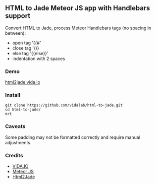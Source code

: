 ## HTML to Jade Meteor JS app with Handlebars support
Convert HTML to Jade, process Meteor Handlebars tags (no spacing in between):
+ open tag '{{#'
+ close tag '/}}
+ else tag '{{else}}'
+ indentation with 2 spaces

### Demo
[html2jade.vida.io](http://html2jade.vida.io)

### Install

    git clone https://github.com/vidalab/html-to-jade.git
    cd html-to-jade/
    mrt
    
### Caveats
Some padding may not be formatted correctly and require manual adjustments.

### Credits
+ [VIDA.IO](https://vida.io)
+ [Meteor JS](https://www.meteor.com)
+ [Html2Jade](https://github.com/donpark/html2jade)
